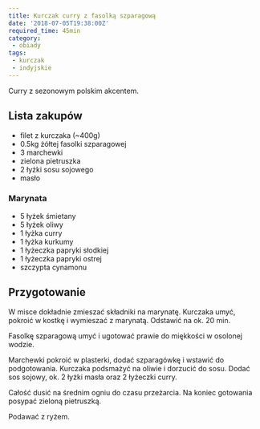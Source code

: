 ```yaml
---
title: Kurczak curry z fasolką szparagową
date: '2018-07-05T19:38:00Z'
required_time: 45min
category:
 - obiady
tags:
 - kurczak
 - indyjskie
---
```


Curry z sezonowym polskim akcentem.

<!---- splitter ---->

## Lista zakupów

 - filet z kurczaka (~400g)
 - 0.5kg żółtej fasolki szparagowej
 - 3 marchewki
 - zielona pietruszka
 - 2 łyżki sosu sojowego
 - masło

### Marynata
 - 5 łyżek śmietany
 - 5 łyżek oliwy
 - 1 łyżka curry
 - 1 łyżka kurkumy
 - 1 łyżeczka papryki słodkiej
 - 1 łyżeczka papryki ostrej
 - szczypta cynamonu

<!---- splitter ---->

## Przygotowanie

W misce dokładnie zmieszać składniki na marynatę. Kurczaka umyć, pokroić w kostkę i wymieszać z marynatą. Odstawić na ok. 20 min.

Fasolkę szparagową umyć i ugotować prawie do miękkości w osolonej wodzie.

Marchewki pokroić w plasterki, dodać szparagówkę i wstawić do podgotowania.
Kurczaka podsmażyć na oliwie i dorzucić do sosu.
Dodać sos sojowy, ok. 2 łyżki masła oraz 2 łyżeczki curry.

Całość dusić na średnim ogniu do czasu przeżarcia.
Na koniec gotowania posypać zieloną pietruszką.

Podawać z ryżem.

